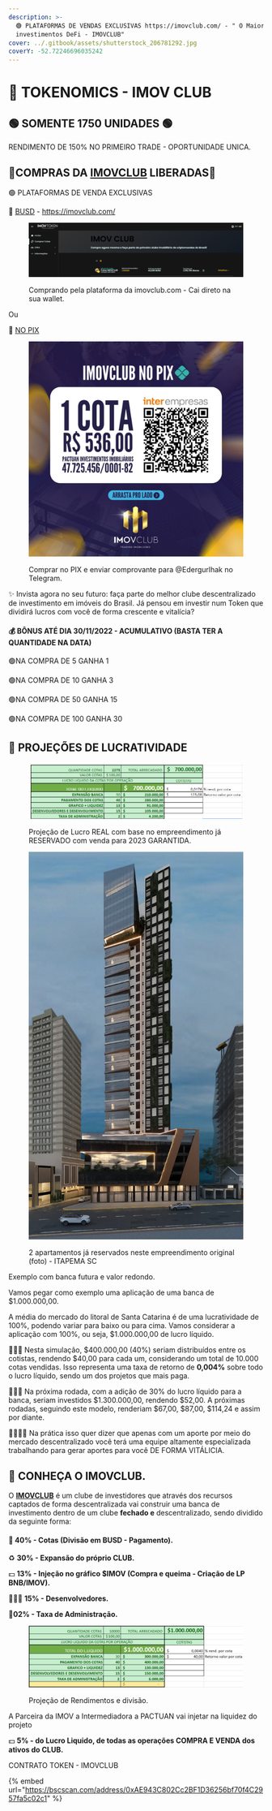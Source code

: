```yaml
---
description: >-
  🟢 PLATAFORMAS DE VENDAS EXCLUSIVAS https://imovclub.com/ - " O Maior Clube de
  investimentos DeFi - IMOVCLUB"
cover: ../.gitbook/assets/shutterstock_206781292.jpg
coverY: -52.72246696035242
---
```


# 🎯 TOKENOMICS - IMOV CLUB

## 🟢 **SOMENTE 1750 UNIDADES** 🟢

RENDIMENTO DE 150% NO PRIMEIRO TRADE - OPORTUNIDADE UNICA.&#x20;

## 🤑COMPRAS DA [IMOVCLUB](https://imovclub.com/) LIBERADAS🤑

🟢 PLATAFORMAS DE VENDA EXCLUSIVAS

&#x20;    🤝 [BUSD](https://imovclub.com/cotas) - [https://imovclub.com/ ](https://imovclub.com/)

<figure><img src="../.gitbook/assets/image (8) (1).png" alt=""><figcaption><p>Comprando pela plataforma da imovclub.com - Cai direto na sua wallet.</p></figcaption></figure>

&#x20;    Ou&#x20;

&#x20;    💸 [NO PIX](https://tokenbs.com/item/s/IMOVCLUB)&#x20;

<figure><img src="../.gitbook/assets/image (9) (2).png" alt=""><figcaption><p>Comprar no PIX e enviar comprovante para @Edergurlhak no Telegram.</p></figcaption></figure>

✨ Invista agora no seu futuro: faça parte do melhor clube descentralizado de investimento em imóveis do Brasil. Já pensou em investir num Token que dividirá lucros com você de forma crescente e vitalícia?

#### 💰 BÔNUS ATÉ DIA 30/11/2022 - ACUMULATIVO (BASTA TER A QUANTIDADE NA DATA)

&#x20;     🟢NA COMPRA DE 5 GANHA 1

&#x20;     🟢NA COMPRA DE 10 GANHA 3

&#x20;     🟢NA COMPRA DE 50 GANHA 15

&#x20;     🟢NA COMPRA DE 100 GANHA 30



## 💎 PROJEÇÕES DE LUCRATIVIDADE

<figure><img src="../.gitbook/assets/image (18) (2).png" alt=""><figcaption><p>Projeção de Lucro REAL com base no empreendimento já RESERVADO com venda para 2023 GARANTIDA.</p></figcaption></figure>



<figure><img src="../.gitbook/assets/image (25).png" alt=""><figcaption><p>2 apartamentos já reservados neste empreendimento original (foto) - ITAPEMA SC</p></figcaption></figure>

Exemplo com banca futura e valor redondo.

Vamos pegar como exemplo uma aplicação de uma banca de $1.000.000,00.&#x20;

A média do mercado do litoral de Santa Catarina é de uma lucratividade de 100%, podendo variar para baixo ou para cima. Vamos considerar a aplicação com 100%, ou seja, $1.000.000,00 de lucro líquido.

🙋🏽‍♂️ Nesta simulação, $400.000,00 (40%) seriam distribuídos entre os cotistas, rendendo $40,00 para cada um, considerando um total de 10.000 cotas vendidas. Isso representa uma taxa de retorno de **0,004%** sobre todo o lucro líquido, sendo um dos projetos que mais paga.

💁🏽‍♂️ Na próxima rodada, com a adição de 30% do lucro líquido para a banca, seriam investidos $1.300.000,00, rendendo $52,00. A próximas rodadas, seguindo este modelo, renderiam $67,00, $87,00, $114,24 e assim por diante.&#x20;

👨‍👩‍👧‍👦 Na prática isso quer dizer que apenas com um aporte por meio do mercado descentralizado você terá uma equipe altamente especializada trabalhando para gerar aportes para você DE FORMA VITÁLICIA.

## 🏦 CONHEÇA O IMOVCLUB.

O [**IMOVCLUB**](https://imovclub.com/) é um clube de investidores que através dos recursos captados de forma descentralizada vai construir uma banca de investimento dentro de um clube **fechado e** descentralizado, sendo dividido da seguinte forma:

#### &#x20;    💸 **40% - Cotas (Divisão em BUSD - Pagamento).**

&#x20;    ♻️ **30% - Expansão do próprio CLUB.**

&#x20;    💵 **13% - Injeção no gráfico $IMOV (Compra e queima - Criação de LP BNB/IMOV).**

&#x20;    👨🏽‍💻 **15% - Desenvolvedores.**

&#x20;    📝**02% - Taxa de Administração.**



<figure><img src="../.gitbook/assets/image (23).png" alt=""><figcaption><p>Projeção de Rendimentos e divisão.</p></figcaption></figure>

A Parceira da IMOV a Intermediadora a PACTUAN vai injetar na liquidez do projeto

&#x20;    💵 **5% - do Lucro Liquido, de todas as operações COMPRA E VENDA dos ativos do CLUB.**





CONTRATO TOKEN - IMOVCLUB

{% embed url="https://bscscan.com/address/0xAE943C802Cc2BF1D36256bf70f4C2957fa5c02c1" %}





